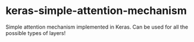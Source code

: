 # keras-simple-attention-mechanism
Simple attention mechanism implemented in Keras. Can be used for all the possible types of layers!
